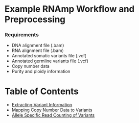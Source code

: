 # Example RNAmp Workflow and Preprocessing

### Requirements

- DNA alignment file (.bam)
- RNA alignment file (.bam)
- Annotated somatic variants file (.vcf)
- Annotated germline variants file (.vcf)
- Copy number data
- Purity and ploidy information

# Table of Contents
- [Extracting Variant Information](extractvariant.md)
- [Mapping Copy Number Data to Variants](mapcn.md)
- [Allele Specific Read Counting of Variants](asecount.md)
